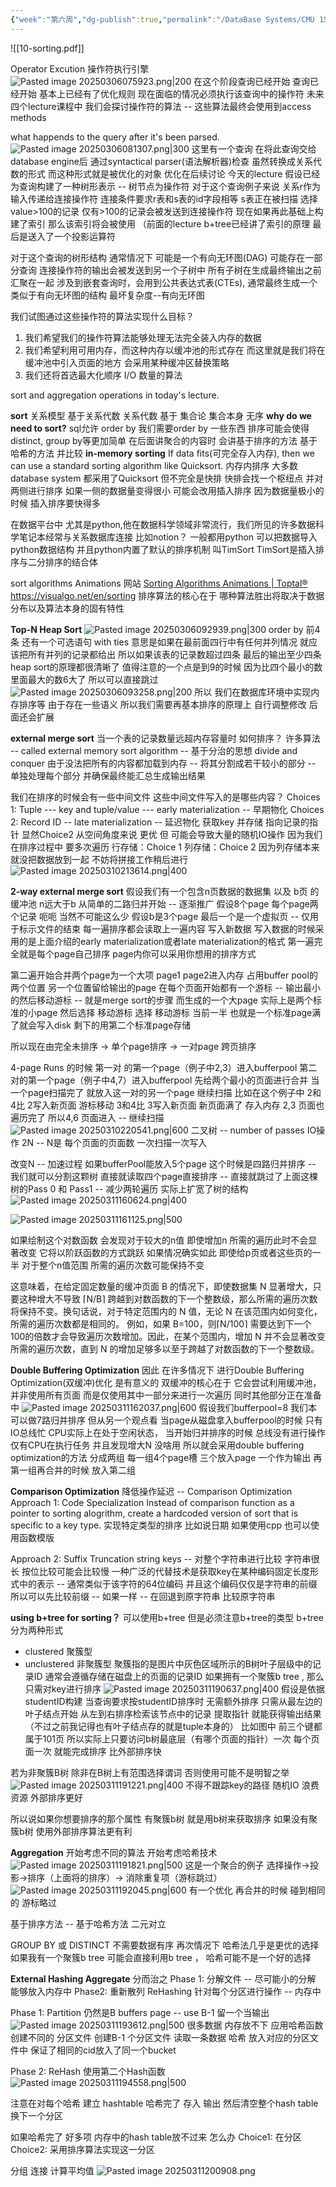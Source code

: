 ```yaml
---
{"week":"第六周","dg-publish":true,"permalink":"/DataBase Systems/CMU 15-445：Database Systems/Lecture 10 Sorting & Aggregations Algorithm/","dgPassFrontmatter":true,"noteIcon":"","created":"2025-02-06T17:46:28.144+08:00","updated":"2025-03-30T15:17:40.296+08:00"}
---
```



![[10-sorting.pdf]]

Operator Excution 操作符执行引擎
![Pasted image 20250306075923.png|200](/img/user/accessory/Pasted%20image%2020250306075923.png)
在这个阶段查询已经开始  查询已经开始 基本上已经有了优化规则  现在面临的情况必须执行该查询中的操作符
未来四个lecture课程中  我们会探讨操作符的算法 --  这些算法最终会使用到access methods

what happends to the query after it's been parsed.
![Pasted image 20250306081307.png|300](/img/user/accessory/Pasted%20image%2020250306081307.png)
这里有一个查询 在将此查询交给database engine后  通过syntactical parser(语法解析器)检查 虽然转换成关系代数的形式  而这种形式就是被优化的对象
优化在后续讨论
今天的lecture 假设已经为查询构建了一种树形表示 --  树节点为操作符
对于这个查询例子来说
关系r作为输入传递给连接操作符  连接条件要求r表和s表的id字段相等   s表正在被扫描 选择value>100的记录 仅有>100的记录会被发送到连接操作符
现在如果再此基础上构建了索引  那么该索引将会被使用 （前面的lecture  b+tree已经讲了索引的原理
最后是送入了一个投影运算符

 对于这个查询的树形结构 通常情况下 可能是一个有向无环图(DAG)
 可能存在一部分查询  连接操作符的输出会被发送到另一个子树中 所有子树在生成最终输出之前汇聚在一起
 涉及到嵌套查询时，会用到公共表达式表(CTEs), 通常最终生成一个类似于有向无环图的结构
 最坏复杂度--有向无环图

我们试图通过这些操作符的算法实现什么目标？
1. 我们希望我们的操作符算法能够处理无法完全装入内存的数据
2. 我们希望利用可用内存，而这种内存以缓冲池的形式存在  而这里就是我们将在缓冲池中引入页面的地方 会采用某种缓冲区替换策略 
3. 我们还将首选最大化顺序 I/O 数量的算法

sort and aggregation operations in today's lecture.

**sort**
关系模型 基于关系代数   关系代数 基于 集合论  集合本身 无序
**why  do we need to sort?**
sql允许 order by   我们需要order by 一些东西
排序可能会使得distinct, group by等更加简单
在后面讲聚合的内容时   会讲基于排序的方法  基于哈希的方法   并比较
**in-memory sorting**
If data fits(可完全存入内存), then we can use a standard sorting algorithm like Quicksort.
内存内排序 大多数database system 都采用了Quicksort
但不完全是快排  快排会找一个枢纽点  并对两侧进行排序  如果一侧的数据量变得很小  可能会改用插入排序  因为数据量极小的时候  插入排序要快得多

在数据平台中 尤其是python,他在数据科学领域非常流行，我们所见的许多数据科学笔记本经常与关系数据库连接  比如notion？  一般都用python  可以把数据导入python数据结构 并且python内置了默认的排序机制   叫TimSort
TimSort是插入排序与二分排序的结合体

sort algorithms Animations 网站
[Sorting Algorithms Animations | Toptal®](https://www.toptal.com/developers/sorting-algorithms)
https://visualgo.net/en/sorting
排序算法的核心在于  哪种算法胜出将取决于数据分布以及算法本身的固有特性

**Top-N Heap Sort**
![Pasted image 20250306092939.png|300](/img/user/accessory/Pasted%20image%2020250306092939.png)
order by     前4条
还有一个可选语句 with ties  意思是如果在最前面四行中有任何并列情况 就应该把所有并列的记录都给出  所以如果该表的记录数超过四条  最后的输出至少四条
heap sort的原理都很清晰了
值得注意的一个点是到9的时候  因为比四个最小的数里面最大的数6大了 所以可以直接跳过
![Pasted image 20250306093258.png|200](/img/user/accessory/Pasted%20image%2020250306093258.png)
所以  我们在数据库环境中实现内存排序等 由于存在一些语义  所以我们需要再基本排序的原理上 自行调整修改
后面还会扩展

**external merge sort**
当一个表的记录数量远超内存容量时 如何排序？
许多算法 -- called  external memory sort algorithm --  基于分治的思想  divide and conquer
由于没法把所有的内容都加载到内存 -- 将其分割成若干较小的部分 -- 单独处理每个部分 并确保最终能汇总生成输出结果

我们在排序的时候会有一些中间文件   这些中间文件写入的是哪些内容？
Choices 1: Tuple   ---  key and tuple/value --- early materialization -- 早期物化
Choices 2: Record ID -- late materialization -- 延迟物化   获取key  并存储 指向记录的指针
显然Choice2 从空间角度来说 更优  但 可能会导致大量的随机IO操作  因为我们在排序过程中  要多次遍历 
行存储：Choice 1
列存储：Choice 2
因为列存储本来就没把数据放到一起     不妨将拼接工作稍后进行
![Pasted image 20250310213614.png|400](/img/user/accessory/Pasted%20image%2020250310213614.png)

**2-way external merge sort**
假设我们有一个包含n页数据的数据集  以及 b页 的缓冲池  n远大于b
从简单的二路归并开始 --  逐渐推广
假设8个page  每个page两个记录  呃呃  当然不可能这么少  假设b是3个page
最后一个是一个虚拟页 -- 仅用于标示文件的结束
每一遍排序都会读取上一遍内容 写入新数据 写入数据的时候采用的是上面介绍的early materialization或者late materialization的格式
第一遍完全就是每个page自己排序  page内你可以采用你想用的排序方式

第二遍开始合并两个page为一个大项
page1 page2进入内存  占用buffer pool的两个位置  另一个位置留给输出的page
在每个页面开始都有一个游标 -- 输出最小的然后移动游标 -- 就是merge sort的步骤
而生成的一个大page 实际上是两个标准的小page 然后选择 移动游标 选择 移动游标  当前一半  也就是一个标准page满了就会写入disk  剩下的用第二个标准page存储

所以现在由完全未排序 -> 单个page排序 -> 一对page 跨页排序

4-page Runs 的时候  第一对 的第一个page（例子中2,3）进入bufferpool  第二对的第一个page（例子中4,7）进入bufferpool   先给两个最小的页面进行合并 当一个page扫描完了 就放入这一对的另一个page 继续扫描
比如在这个例子中 2和4比 2写入新页面 游标移动 3和4比 3写入新页面 新页面满了  存入内存 2,3 页面也遍历完了  所以4,6 页面进入 -- 继续扫描
![Pasted image 20250310220541.png|600](/img/user/accessory/Pasted%20image%2020250310220541.png)
二叉树 -- number of passes
IO操作 2N -- N是 每个页面的页面数  一次扫描一次写入

改变N -- 加速过程
如果bufferPool能放入5个page  这个时候是四路归并排序 -- 我们就可以分割这颗树  直接就读取四个page直接排序 --  直接就跳过了上面这棵树的Pass 0 和 Pass1 -- 减少两轮遍历
实际上扩宽了树的结构
![Pasted image 20250311160624.png|400](/img/user/accessory/Pasted%20image%2020250311160624.png)

![Pasted image 20250311161125.png|500](/img/user/accessory/Pasted%20image%2020250311161125.png)

如果绘制这个对数函数  会发现对于较大的n值  即使增加n 所需的遍历此时不会显著改变 它将以阶跃函数的方式跳跃  如果情况确实如此 即使给p页或者这些页的一半 对于整个n值范围 所需的遍历次数可能保持不变

这意味着，在给定固定数量的缓冲页面 B 的情况下，即使数据集 N 显著增大，只要这种增大不导致 ⌈N/B⌉ 跨越到对数函数的下一个整数级，那么所需的遍历次数将保持不变。换句话说，对于特定范围内的 N 值，无论 N 在该范围内如何变化，所需的遍历次数都是相同的。
例如，如果 B=100，则⌈N/100⌉ 需要达到下一个100的倍数才会导致遍历次数增加。因此，在某个范围内，增加 N 并不会显著改变所需的遍历次数，直到 N 的增加足够多以至于跨越了对数函数的下一个整数级。

**Double Buffering Optimization**
因此 在许多情况下  进行Double Buffering Optimization(双缓冲)优化 是有意义的
双缓冲的核心在于  它会尝试利用缓冲池，并非使用所有页面 而是仅使用其中一部分来进行一次遍历 同时其他部分正在准备中
![Pasted image 20250311162037.png|600](/img/user/accessory/Pasted%20image%2020250311162037.png)
假设我们bufferpool=8  我们本可以做7路归并排序
但从另一个观点看  当page从磁盘拿入bufferpool的时候 只有IO总线忙  CPU实际上在处于空闲状态， 当开始归并排序的时候 总线没有进行操作  仅有CPU在执行任务
并且发现增大N 没啥用
所以就会采用double buffering optimization的方法  分成两组 每一组4个page槽 三个放入page 一个作为输出
再第一组再合并的时候  放入第二组 

**Comparison Optimization**
降低操作延迟 --  Comparison Optimization
Approach 1: Code Specialization
Instead of comparison function as a pointer to sorting alogrithm, create a hardcoded version of sort that is specific to a key type.
实现特定类型的排序  比如说日期
如果使用cpp  也可以使用函数模版

Approach 2: Suffix Truncation
string keys  -- 对整个字符串进行比较
字符串很长  按位比较可能会比较慢
一种广泛的代替技术是获取key在某种编码固定长度形式中的表示 -- 通常类似于该字符的64位编码  并且这个编码仅仅是字符串的前缀
所以可以先比较前缀 -- 如果一样 -- 在回退到原字符串 比较原字符串


**using b+tree for sorting？**
可以使用b+tree
但是必须注意b+tree的类型
b+tree 分为两种形式
- clustered   聚簇型
- unclustered 非聚簇型
聚簇指的是图片中灰色区域所示的B树叶子层级中的记录ID 通常会遵循存储在磁盘上的页面的记录ID 如果拥有一个聚簇b tree , 那么只需对key进行排序
![Pasted image 20250311190637.png|400](/img/user/accessory/Pasted%20image%2020250311190637.png)
假设是依据studentID构建  当查询要求按studentID排序时 无需额外排序  只需从最左边的叶子结点开始  从左到右排序检索该节点中的记录 提取指针  就能获得输出结果（不过之前我记得也有叶子结点存的就是tuple本身的）
比如图中 前三个键都属于101页
所以实际上只要访问b树最底层（有哪个页面的指针）一次 每个页面一次  就能完成排序
比外部排序快

若为非聚簇B树  除非在B树上有范围选择谓词  否则使用可能不是明智之举
![Pasted image 20250311191221.png|400](/img/user/accessory/Pasted%20image%2020250311191221.png)
不得不跟踪key的路径   随机IO  浪费资源    外部排序更好


所以说如果你想要排序的那个属性 有聚簇b树  就是用b树来获取排序  如果没有聚簇b树 使用外部排序算法更有利


**Aggregation**
开始考虑不同的算法    开始考虑哈希技术
![Pasted image 20250311191821.png|500](/img/user/accessory/Pasted%20image%2020250311191821.png)
这是一个聚合的例子
选择操作->投影->排序（上面将的排序）-> 消除重复项（游标跳过）
![Pasted image 20250311192045.png|600](/img/user/accessory/Pasted%20image%2020250311192045.png)
有一个优化
再合并的时候 碰到相同的 游标略过


基于排序方法 --  基于哈希方法   二元对立

GROUP BY 或 DISTINCT 不需要数据有序
再次情况下 哈希法几乎是更优的选择
如果我有一个聚簇b tree 可能会直接利用b tree ， 哈希可能不是一个好的选择

**External Hashing Aggregate**
分而治之
Phase 1: 分解文件 -- 尽可能小的分解  能够放入内存中
Phase2: 重新散列 ReHashing 针对每个分区进行操作 -- 内存中

Phase 1: Partition
仍然是B buffers page -- use B-1 留一个当输出
![Pasted image 20250311193612.png|500](/img/user/accessory/Pasted%20image%2020250311193612.png)
很多数据 内存放不下  应用哈希函数 创建不同的 分区文件 创建B-1 个分区文件
读取一条数据 哈希  放入对应的分区文件中
保证了相同的cid放入了同一个bucket

Phase 2: ReHash
使用第二个Hash函数
![Pasted image 20250311194558.png|500](/img/user/accessory/Pasted%20image%2020250311194558.png)

注意在对每个哈希 建立 hashtable  哈希完了 存入 输出  然后清空整个hash table 换下一个分区

如果哈希完了 好多项  内存中的hash table放不过来 怎么办
Choice1:  在分区
Choice2: 采用排序算法实现这一分区

分组  连接  计算平均值
![Pasted image 20250311200908.png](/img/user/accessory/Pasted%20image%2020250311200908.png)

